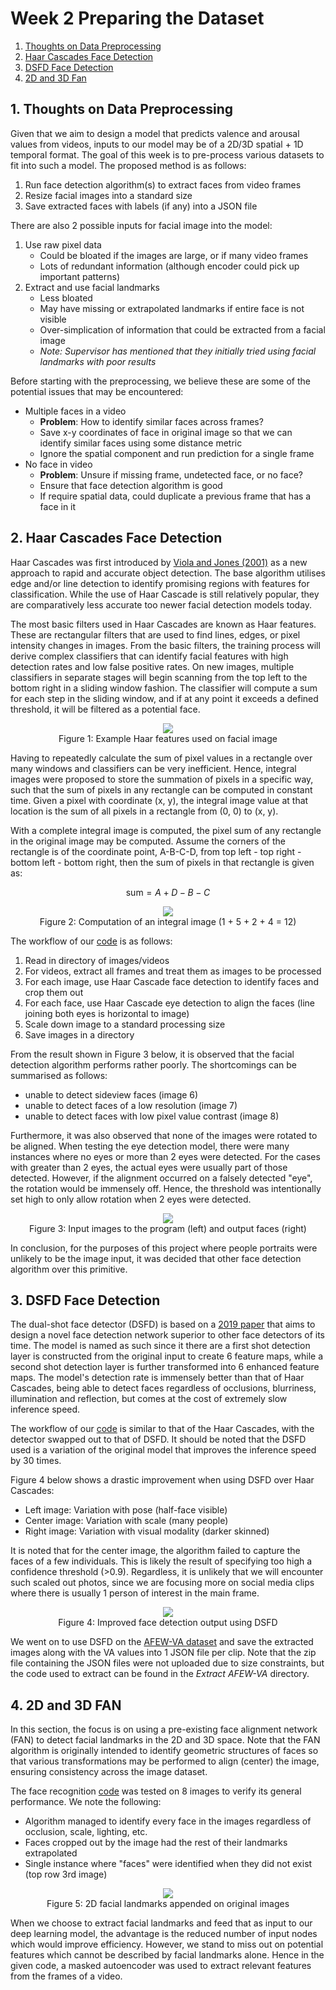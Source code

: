 # Week 2 Preparing the Dataset
1. [Thoughts on Data Preprocessing](#thoughts-on-data-preprocessing)
2. [Haar Cascades Face Detection](#2-haar-cascades-face-detection)
3. [DSFD Face Detection](#3-dsfd-face-detection)
4. [2D and 3D Fan](#4-2d-and-3d-fan)

## 1. Thoughts on Data Preprocessing
Given that we aim to design a model that predicts valence and arousal values from videos, inputs to our model may be of a 2D/3D spatial + 1D temporal format. The goal of this week is to pre-process various datasets to fit into such a model. The proposed method is as follows:
1) Run face detection algorithm(s) to extract faces from video frames
2) Resize facial images into a standard size
2) Save extracted faces with labels (if any) into a JSON file

There are also 2 possible inputs for facial image into the model:
1) Use raw pixel data
    - Could be bloated if the images are large, or if many video frames
    - Lots of redundant information (although encoder could pick up important patterns)
2) Extract and use facial landmarks
    - Less bloated
    - May have missing or extrapolated landmarks if entire face is not visible
    - Over-simplication of information that could be extracted from a facial image
    - *Note: Supervisor has mentioned that they initially tried using facial landmarks with poor results*

Before starting with the preprocessing, we believe these are some of the potential issues that may be encountered:
- Multiple faces in a video 
    - **Problem**: How to identify similar faces across frames?
    - Save x-y coordinates of face in original image so that we can identify similar faces using some distance metric
    - Ignore the spatial component and run prediction for a single frame
- No face in video
    - **Problem**: Unsure if missing frame, undetected face, or no face?
    - Ensure that face detection algorithm is good
    - If require spatial data, could duplicate a previous frame that has a face in it

## 2. Haar Cascades Face Detection
Haar Cascades was first introduced by [Viola and Jones (2001)](https://www.cs.cmu.edu/~efros/courses/LBMV07/Papers/viola-cvpr-01.pdf) as a new approach to rapid and accurate object detection. The base algorithm utilises edge and/or line detection to identify promising regions with features for classification. While the use of Haar Cascade is still relatively popular, they are comparatively less accurate too newer facial detection models today.

The most basic filters used in Haar Cascades are known as Haar features. These are rectangular filters that are used to find lines, edges, or pixel intensity changes in images. From the basic filters, the training process will derive complex classifiers that can identify facial features with high detection rates and low false positive rates. On new images, multiple classifiers in separate stages will begin scanning from the top left to the bottom right in a sliding window fashion. The classifier will compute a sum for each step in the sliding window, and if at any point it exceeds a defined threshold, it will be filtered as a potential face.

<p align="middle">
  <img src="Images/HC_Sliding_Window.jpg"/>
  <br>Figure 1: Example Haar features used on facial image
</p>

Having to repeatedly calculate the sum of pixel values in a rectangle over many windows and classifiers can be very inefficient. Hence, integral images were proposed to store the summation of pixels in a specific way, such that the sum of pixels in any rectangle can be computed in constant time. Given a pixel with coordinate (x, y), the integral image value at that location is the sum of all pixels in a rectangle from (0, 0) to (x, y). 

With a complete integral image is computed, the pixel sum of any rectangle in the original image may be computed. Assume the corners of the rectangle is of the coordinate point, A-B-C-D, from top left - top right - bottom left - bottom right, then the sum of pixels in that rectangle is given as:

$$ \text{sum} = A + D - B - C $$ 

<p align="middle">
  <img src="Images/Integral_Image.jpg"/>
  <br>Figure 2: Computation of an integral image (1 + 5 + 2 + 4 = 12)
</p>

The workflow of our [code](https://github.com/DJ-Tan/DSO_Internship_JanApr24/blob/Week-2/Week%202%20(Preparing%20the%20Dataset)/Extract%20Face%20(Dumb)/extract_face.py) is as follows:
1) Read in directory of images/videos
2) For videos, extract all frames and treat them as images to be processed
3) For each image, use Haar Cascade face detection to identify faces and crop them out
4) For each face, use Haar Cascade eye detection to align the faces (line joining both eyes is horizontal to image)
5) Scale down image to a standard processing size
6) Save images in a directory

From the result shown in Figure 3 below, it is observed that the facial detection algorithm performs rather poorly. The shortcomings can be summarised as follows:
- unable to detect sideview faces (image 6)
- unable to detect faces of a low resolution (image 7)
- unable to detect faces with low pixel value contrast (image 8)

Furthermore, it was also observed that none of the images were rotated to be aligned. When testing the eye detection model, there were many instances where no eyes or more than 2 eyes were detected. For the cases with greater than 2 eyes, the actual eyes were usually part of those detected. However, if the alignment occurred on a falsely detected "eye", the rotation would be immensely off. Hence, the threshold was intentionally set high to only allow rotation when 2 eyes were detected.

<p align="middle">
  <img src="Images/Extract_Face_Results.jpg"/>
  <br>Figure 3: Input images to the program (left) and output faces (right)
</p>

In conclusion, for the purposes of this project where people portraits were unlikely to be the image input, it was decided that other face detection algorithm over this primitive.

## 3. DSFD Face Detection
The dual-shot face detector (DSFD) is based on a [2019 paper](#https://openaccess.thecvf.com/content_CVPR_2019/papers/Li_DSFD_Dual_Shot_Face_Detector_CVPR_2019_paper.pdf) that aims to design a novel face detection network superior to other face detectors of its time. The model is named as such since it there are a first shot detection layer is constructed from the original input to create 6 feature maps, while a second shot detection layer is further transformed into 6 enhanced feature maps. The model's detection rate is immensely better than that of Haar Cascades, being able to detect faces regardless of occlusions, blurriness, illumination and reflection, but comes at the cost of extremely slow inference speed.

The workflow of our [code](https://github.com/DJ-Tan/DSO_Internship_JanApr24/blob/Week-2/Week%202%20(Preparing%20the%20Dataset)/Extract%20Face%20(DFSD)/extract_face2.py) is similar to that of the Haar Cascades, with the detector swapped out to that of DSFD. It should be noted that the DSFD used is a variation of the original model that improves the inference speed by 30 times.

Figure 4 below shows a drastic improvement when using DSFD over Haar Cascades:
- Left image: Variation with pose (half-face visible)
- Center image: Variation with scale (many people)
- Right image: Variation with visual modality (darker skinned) 

It is noted that for the center image, the algorithm failed to capture the faces of a few individuals. This is likely the result of specifying too high a confidence threshold (>0.9). Regardless, it is unlikely that we will encounter such scaled out photos, since we are focusing more on social media clips where there is usually 1 person of interest in the main frame.

<p align="middle">
  <img src="Images/Extract_Face_2_Results.jpg"/>
  <br>Figure 4: Improved face detection output using DSFD
</p>

We went on to use DSFD on the [AFEW-VA dataset](https://ibug.doc.ic.ac.uk/resources/afew-va-database/) and save the extracted images along with the VA values into 1 JSON file per clip. Note that the zip file containing the JSON files were not uploaded due to size constraints, but the code used to extract can be found in the *Extract AFEW-VA* directory.

## 4. 2D and 3D FAN
In this section, the focus is on using a pre-existing face alignment network (FAN) to detect facial landmarks in the 2D and 3D space. Note that the FAN algorithm is originally intended to identify geometric structures of faces so that various transformations may be performed to align (center) the image, ensuring consistency across the image dataset.

The face recognition [code](https://github.com/1adrianb/face-alignment) was tested on 8 images to verify its general performance. We note the following:
- Algorithm managed to identify every face in the images regardless of occlusion, scale, lighting, etc.
- Faces cropped out by the image had the rest of their landmarks extrapolated
- Single instance where "faces" were identified when they did not exist (top row 3rd image)

<p align="middle">
  <img src="Images/2d_FAN_Output.jpg"/>
  <br>Figure 5: 2D facial landmarks appended on original images
</p>

When we choose to extract facial landmarks and feed that as input to our deep learning model, the advantage is the reduced number of input nodes which would improve efficiency. However, we stand to miss out on potential features which cannot be described by facial landmarks alone. Hence in the given code, a masked autoencoder was used to extract relevant features from the frames of a video. 
